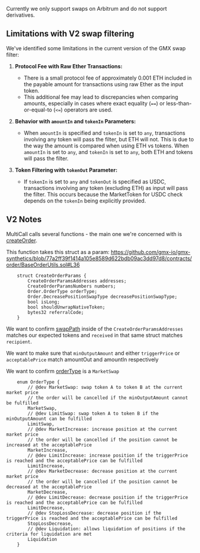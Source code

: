 Currently we only support swaps on Arbitrum and do not support derivatives.

## Limitations with V2 swap filtering

We've identified some limitations in the current version of the GMX swap filter:

1. **Protocol Fee with Raw Ether Transactions:**
   - There is a small protocol fee of approximately 0.001 ETH included in the payable amount for transactions using raw Ether as the input token.
   - This additional fee may lead to discrepancies when comparing amounts, especially in cases where exact equality (`==`) or less-than-or-equal-to (`<=`) operators are used.

2. **Behavior with `amountIn` and `tokenIn` Parameters:**
   - When `amountIn` is specified and `tokenIn` is set to `any`, transactions involving any token will pass the filter, but ETH will not. This is due to the way the amount is compared when using ETH vs tokens. When `amountIn` is set to `any`, and `tokenIn` is set to `any`, both ETH and tokens will pass the filter.

3. **Token Filtering with `tokenOut` Parameter:**
   - If `tokenIn` is set to `any` and `tokenOut` is specified as USDC, transactions involving any token (excluding ETH) as input will pass the filter. This occurs because the MarketToken for USDC check depends on the `tokenIn` being explicitly provided.


## V2 Notes

MultiCall calls several functions - the main one we're concerned with is [createOrder](https://github.com/gmx-io/gmx-synthetics/blob/main/contracts/router/ExchangeRouter.sol#L170).

This function takes this struct as a param:
https://github.com/gmx-io/gmx-synthetics/blob/77a2ff39f1414a105e8589d622bdb09ac3dd97d8/contracts/order/BaseOrderUtils.sol#L36

```
    struct CreateOrderParams {
        CreateOrderParamsAddresses addresses;
        CreateOrderParamsNumbers numbers;
        Order.OrderType orderType;
        Order.DecreasePositionSwapType decreasePositionSwapType;
        bool isLong;
        bool shouldUnwrapNativeToken;
        bytes32 referralCode;
    }

```
We want to confirm [swapPath](https://github.com/gmx-io/gmx-synthetics/blob/77a2ff39f1414a105e8589d622bdb09ac3dd97d8/contracts/order/BaseOrderUtils.sol#L57C19-L57C27) inside of the `CreateOrderParamsAddresses` matches our expected tokens and `received` in that same struct matches `recipient`.

We want to make sure that `minOutputAmount` and either `triggerPrice` or `acceptablePrice` match amountOut and amountIn respectively

We want to confirm [orderType](https://github.com/gmx-io/gmx-synthetics/blob/77a2ff39f1414a105e8589d622bdb09ac3dd97d8/contracts/order/Order.sol) is a `MarketSwap`
```
    enum OrderType {
        // @dev MarketSwap: swap token A to token B at the current market price
        // the order will be cancelled if the minOutputAmount cannot be fulfilled
        MarketSwap,
        // @dev LimitSwap: swap token A to token B if the minOutputAmount can be fulfilled
        LimitSwap,
        // @dev MarketIncrease: increase position at the current market price
        // the order will be cancelled if the position cannot be increased at the acceptablePrice
        MarketIncrease,
        // @dev LimitIncrease: increase position if the triggerPrice is reached and the acceptablePrice can be fulfilled
        LimitIncrease,
        // @dev MarketDecrease: decrease position at the current market price
        // the order will be cancelled if the position cannot be decreased at the acceptablePrice
        MarketDecrease,
        // @dev LimitDecrease: decrease position if the triggerPrice is reached and the acceptablePrice can be fulfilled
        LimitDecrease,
        // @dev StopLossDecrease: decrease position if the triggerPrice is reached and the acceptablePrice can be fulfilled
        StopLossDecrease,
        // @dev Liquidation: allows liquidation of positions if the criteria for liquidation are met
        Liquidation
    }
```
